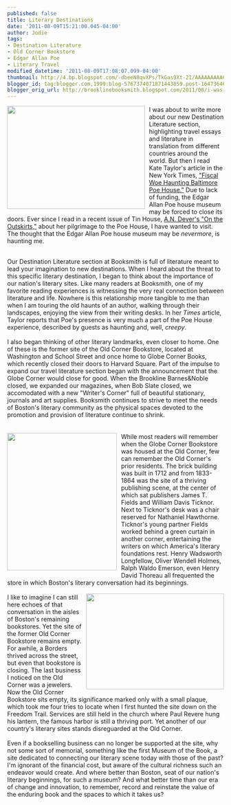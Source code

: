 ```yaml
---
published: false
title: Literary Destinations
date: '2011-08-09T15:21:00.045-04:00'
author: Jodie
tags:
- Destination Literature
- Old Corner Bookstore
- Edgar Allan Poe
- Literary Travel
modified_datetime: '2011-08-09T17:08:07.099-04:00'
thumbnail: http://4.bp.blogspot.com/-dbeeN8qvXPs/TkGas9Xt-2I/AAAAAAAAACE/ZKJg0dWvPds/s72-c/raven.jpg
blogger_id: tag:blogger.com,1999:blog-5767374071871443859.post-1647364622584602280
blogger_orig_url: http://brooklinebooksmith.blogspot.com/2011/08/i-was-about-to-write-more-about-our-new.html
---
```


<a href="http://4.bp.blogspot.com/-dbeeN8qvXPs/TkGas9Xt-2I/AAAAAAAAACE/ZKJg0dWvPds/s1600/raven.jpg"><img style="MARGIN: 0px 10px 10px 0px; WIDTH: 320px; FLOAT: left; HEIGHT: 240px; CURSOR: hand" id="BLOGGER_PHOTO_ID_5638958305623538530" border="0" alt="" src="http://4.bp.blogspot.com/-dbeeN8qvXPs/TkGas9Xt-2I/AAAAAAAAACE/ZKJg0dWvPds/s320/raven.jpg" /></a> I was about to write more about our new Destination Literature section, highlighting travel essays and literature in translation from different countries around the world. But then I read Kate Taylor's article in the New York Times, <a href="http://www.nytimes.com/2011/08/08/arts/edgar-allan-poe-house-in-baltimore-faces-closing.html?ref=books">"Fiscal Woe Haunting Baltimore Poe House."</a> Due to lack of funding, the Edgar Allan Poe house museum may be forced to close its doors. Ever since I read in a recent issue of Tin House, <a href="http://andevers.com/2010/08/on-the-outskirts/">A.N. Dever's "On the Outskirts,"</a> about her pilgrimage to the Poe House, I have wanted to visit. The thought that the Edgar Allan Poe house museum may be <em>nevermore</em>, is haunting me.
<br /><div>
<br /><div>Our Destination Literature section at Booksmith is full of literature meant to lead your imagination to new destinations. When I heard about the threat to this specific literary destination, I began to think about the importance of our nation's literary sites. Like many readers at Booksmith, one of my favorite reading experiences is witnessing the very real connection between literature and life. Nowhere is this relationship more tangible to me than when I am touring the old haunts of an author, walking through their landscapes, enjoying the view from their writing desks. In her <em>Times</em> article, Taylor reports that Poe's presence is very much a part of the Poe House experience, described by guests as haunting and, well, <em>creepy</em>. </div>
<br /><div>I also began thinking of other literary landmarks, even closer to home. One of these is the former site of the Old Corner Bookstore, located at Washington and School Street and once home to Globe Corner Books, which recently closed their doors to Harvard Square. Part of the impulse to expand our travel literature section began with the announcement that the Globe Corner would close for good. When the Brookline Barnes&amp;Noble closed, we expanded our magazines, when Bob Slate closed, we accomodated with a new "Writer's Corner" full of beautiful stationary, journals and art supplies. Booksmith continues to strive to meet the needs of Boston's literary community as the physical spaces devoted to the promotion and provision of literature continue to shrink.</div>
<br /><div>
<br /><img style="MARGIN: 0px 10px 10px 0px; WIDTH: 255px; FLOAT: left; HEIGHT: 320px; CURSOR: hand" id="BLOGGER_PHOTO_ID_5638957791932276866" border="0" alt="" src="http://3.bp.blogspot.com/-4eKna90cyEg/TkGaPDuLYII/AAAAAAAAAB0/wnMYgSogObo/s320/4a07556u1_0_preview.jpg" />While most readers will remember when the Globe Corner Bookstore was housed at the Old Corner, few can remember the Old Corner's prior residents. The brick building was built in 1712 and from 1833-1864 was the site of a thriving publishing scene, at the center of which sat publishers James T. Fields and William Davis Ticknor. Next to Ticknor's desk was a chair reserved for Nathaniel Hawthorne. Ticknor's young partner Fields worked behind a green curtain in another corner, entertaining the writers on which America's literary foundations rest. Henry Wadsworth Longfellow, Oliver Wendell Holmes, Ralph Waldo Emerson, even Henry David Thoreau all frequented the store in which Boston's literary conversation had its beginnings.
<br />
<br /><a href="http://2.bp.blogspot.com/-lFA-TMj1MFw/TkGacEJ2HSI/AAAAAAAAAB8/A4Z-diauiY8/s1600/project1-after.jpg"><img style="MARGIN: 0px 0px 10px 10px; WIDTH: 320px; FLOAT: right; HEIGHT: 223px; CURSOR: hand" id="BLOGGER_PHOTO_ID_5638958015386623266" border="0" alt="" src="http://2.bp.blogspot.com/-lFA-TMj1MFw/TkGacEJ2HSI/AAAAAAAAAB8/A4Z-diauiY8/s320/project1-after.jpg" /></a> I like to imagine I can still here echoes of that conversation in the aisles of Boston's remaining bookstores. Yet the site of the former Old Corner Bookstore remains empty. For awhile, a Borders thrived across the street, but even that bookstore is closing. The last business I noticed on the Old Corner was a jewelers. Now the Old Corner Bookstore sits empty, its significance marked only with a small plaque, which took me four tries to locate when I first hunted the site down on the Freedom Trail. Services are still held in the church where Paul Revere hung his lantern, the famous harbor is still a thriving port. Yet another of our country's literary sites stands disreguarded at the Old Corner.
<br />
<br />Even if a bookselling business can no longer be supported at the site, why not some sort of memorial, something like the first Museum of the Book, a site dedicated to connecting our literary scene today with those of the past? I'm ignorant of the financial cost, but aware of the cultural richness such an endeavor would create. And where better than Boston, seat of our nation's literary beginnings, for such a museum? And what better time than our era of change and innovation, to remember, record and reinstate the value of the enduring book and the spaces to which it takes us?
<br /></div></div>
<br />